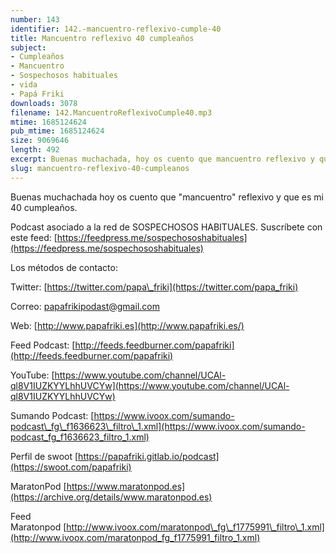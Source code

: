 ```yaml
---
number: 143
identifier: 142.-mancuentro-reflexivo-cumple-40
title: Mancuentro reflexivo 40 cumpleaños
subject:
- Cumpleaños
- Mancuentro
- Sospechosos habituales
- vida
- Papá Friki
downloads: 3078
filename: 142.MancuentroReflexivoCumple40.mp3
mtime: 1685124624
pub_mtime: 1685124624
size: 9069646
length: 492
excerpt: Buenas muchachada, hoy os cuento que mancuentro reflexivo y que es mi 40 cumpleaños.
slug: mancuentro-reflexivo-40-cumpleanos
---
```

Buenas muchachada hoy os cuento que "mancuentro" reflexivo y que es mi 40 cumpleaños.

Podcast asociado a la red de SOSPECHOSOS HABITUALES. Suscríbete con este feed: [https://feedpress.me/sospechososhabituales](https://feedpress.me/sospechososhabituales)

Los métodos de contacto:

Twitter: [https://twitter.com/papa\_friki](https://twitter.com/papa_friki)

Correo: [papafrikipodast@gmail.com](https://archive.org/details/papafrikipodast@gmail.com)

Web: [http://www.papafriki.es](http://www.papafriki.es/)

Feed Podcast: [http://feeds.feedburner.com/papafriki](http://feeds.feedburner.com/papafriki)

YouTube: [https://www.youtube.com/channel/UCAl-ql8V1IUZKYYLhhUVCYw](https://www.youtube.com/channel/UCAl-ql8V1IUZKYYLhhUVCYw)

Sumando Podcast: [https://www.ivoox.com/sumando-podcast\_fg\_f1636623\_filtro\_1.xml](https://www.ivoox.com/sumando-podcast_fg_f1636623_filtro_1.xml)

Perfil de swoot [https://papafriki.gitlab.io/podcast](https://swoot.com/papafriki)

MaratonPod [https://www.maratonpod.es](https://archive.org/details/www.maratonpod.es)

Feed Maratonpod [http://www.ivoox.com/maratonpod\_fg\_f1775991\_filtro\_1.xml](http://www.ivoox.com/maratonpod_fg_f1775991_filtro_1.xml)